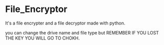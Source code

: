 # File_Encryptor
It's a file encrypter and a file decryptor made with python.

you can change the drive name and file type but REMEMBER IF YOU LOST THE KEY YOU WILL GO TO CHOKH.

